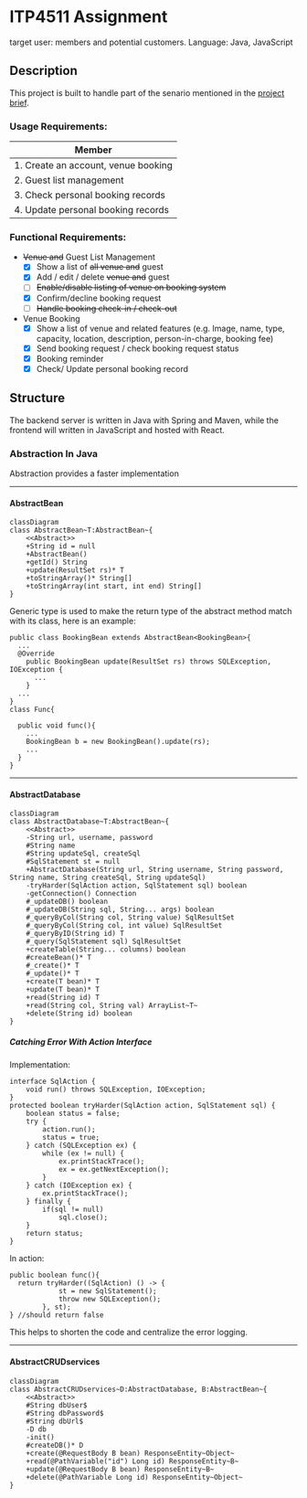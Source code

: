 # ITP4511 Assignment
target user: members and potential customers.
Language: Java, JavaScript

## Description
This project is built to handle part of the senario mentioned in the [project brief](IT4511_Project-Brief_AY2223_V1.1.pdf).

### Usage Requirements:
| Member |
| ------------- |
| 1. Create an account, venue booking |
| 2. Guest list management |
| 3. Check personal booking records |
| 4. Update personal booking records |

### Functional Requirements:
+ <s>Venue and</s> Guest List Management
  - [X] Show a list of <s>all venue and</s> guest
  - [X] Add / edit / delete <s>venue and</s> guest
  - [ ] <s>Enable/disable listing of venue on booking system</s>
  - [X] Confirm/decline booking request
  - [ ] <s>Handle booking check-in / check-out</s>

+ Venue Booking
  - [X] Show a list of venue and related features (e.g. Image, name, type, capacity, location, description, person-in-charge, booking fee)
  - [X] Send booking request / check booking request status
  - [X] Booking reminder
  - [X] Check/ Update personal booking record
  
## Structure
The backend server is written in Java with Spring and Maven, while the frontend will written in JavaScript and hosted with React.

### Abstraction In Java
Abstraction provides a faster implementation
                
----
#### AbstractBean
```mermaid
classDiagram
class AbstractBean~T:AbstractBean~{
    <<Abstract>>
    +String id = null
    +AbstractBean()
    +getId() String
    +update(ResultSet rs)* T
    +toStringArray()* String[]
    +toStringArray(int start, int end) String[]
}
```
Generic type is used to make the return type of the abstract method match with its class, here is an example:
```
public class BookingBean extends AbstractBean<BookingBean>{
  ...
  @Override
    public BookingBean update(ResultSet rs) throws SQLException, IOException {
      ...
    }
  ...
}
class Func{
  
  public void func(){
    ...
    BookingBean b = new BookingBean().update(rs);
    ...
  }
}
```
                
----
#### AbstractDatabase
```mermaid
classDiagram
class AbstractDatabase~T:AbstractBean~{
    <<Abstract>>
    -String url, username, password
    #String name
    #String updateSql, createSql
    #SqlStatement st = null
    +AbstractDatabase(String url, String username, String password, String name, String createSql, String updateSql)
    -tryHarder(SqlAction action, SqlStatement sql) boolean
    -getConnection() Connection
    #_updateDB() boolean
    #_updateDB(String sql, String... args) boolean
    #_queryByCol(String col, String value) SqlResultSet
    #_queryByCol(String col, int value) SqlResultSet
    #_queryByID(String id) T
    #_query(SqlStatement sql) SqlResultSet
    +createTable(String... columns) boolean
    #createBean()* T
    #_create()* T
    #_update()* T
    +create(T bean)* T
    +update(T bean)* T
    +read(String id) T
    +read(String col, String val) ArrayList~T~
    +delete(String id) boolean
}
```
##### Catching Error With Action Interface
Implementation:
```
interface SqlAction {
    void run() throws SQLException, IOException;
}
protected boolean tryHarder(SqlAction action, SqlStatement sql) {
    boolean status = false;
    try {
        action.run();
        status = true;
    } catch (SQLException ex) {
        while (ex != null) {
            ex.printStackTrace();
            ex = ex.getNextException();
        }
    } catch (IOException ex) {
        ex.printStackTrace();
    } finally {
        if(sql != null)
            sql.close();
    }
    return status;
}
```
In action:
```
public boolean func(){
  return tryHarder((SqlAction) () -> {
            st = new SqlStatement();
            throw new SQLException();
        }, st);
} //should return false
```
This helps to shorten the code and centralize the error logging.
                
----
#### AbstractCRUDservices
```mermaid
classDiagram
class AbstractCRUDservices~D:AbstractDatabase, B:AbstractBean~{
    <<Abstract>>
    #String dbUser$
    #String dbPassword$
    #String dbUrl$
    -D db
    -init()
    #createDB()* D
    +create(@RequestBody B bean) ResponseEntity~Object~
    +read(@PathVariable("id") Long id) ResponseEntity~B~
    +update(@RequestBody B bean) ResponseEntity~B~
    +delete(@PathVariable Long id) ResponseEntity~Object~
}
```
